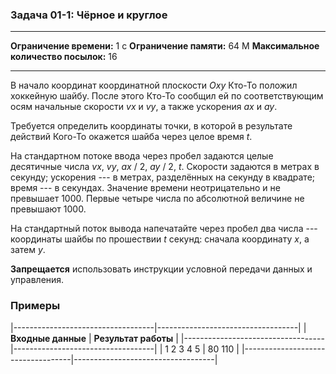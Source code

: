 ### Задача 01-1: Чёрное и круглое

  -------------------------------------- ------
  **Ограничение времени:**               1 с
  **Ограничение памяти:**                64 M
  **Максимальное количество посылок:**   16
  -------------------------------------- ------

В начало координат координатной плоскости *Oxy* Кто-То положил хоккейную
шайбу. После этого Кто-То сообщил ей по соответствующим осям начальные
скорости *vx* и *vy*, а также ускорения *ax* и *ay*.

Требуется определить координаты точки, в которой в результате действий
Кого-То окажется шайба через целое время *t*.

На стандартном потоке ввода через пробел задаются целые десятичные числа
*vx*, *vy*, *ax* / 2, *ay* / 2, *t*. Скорости задаются в метрах
в секунду; ускорения --- в метрах, разделённых на секунду в квадрате;
время --- в секундах. Значение времени неотрицательно и не превышает
1000. Первые четыре числа по абсолютной величине не превышают 1000.

На стандартный поток вывода напечатайте через пробел два числа ---
координаты шайбы по прошествии *t* секунд: сначала координату *x*, а
затем *y*.

**Запрещается** использовать инструкции условной передачи данных и
управления.

### Примеры

|-----------------------------------|-----------------------------------|
| **Входные данные**                | **Результат работы**              |
|-----------------------------------|-----------------------------------|
|     1 2 3 4 5                     |     80 110                        |
|-----------------------------------|-----------------------------------|
